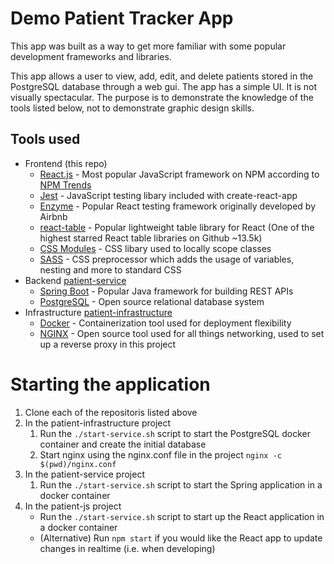 # Demo Patient Tracker App

This app was built as a way to get more familiar with some popular development frameworks and libraries.

This app allows a user to view, add, edit, and delete patients stored in the PostgreSQL database through a web gui. The app has a simple UI. It is not visually spectacular. The purpose is to demonstrate the knowledge of the tools listed below, not to demonstrate graphic design skills.

## Tools used
+ Frontend (this repo)
    + [React.js](https://reactjs.org/) - Most popular JavaScript framework on NPM according to [NPM Trends](https://www.npmtrends.com/react-vs-angular-vs-vue-vs-ember-source-vs-@angular/core)
    + [Jest](https://jestjs.io/) - JavaScript testing libary included with create-react-app
    + [Enzyme](https://enzymejs.github.io/enzyme/) - Popular React testing framework originally developed by Airbnb
    + [react-table](https://react-table.tanstack.com/) - Popular lightweight table library for React (One of the highest starred React table libraries on Github ~13.5k)
    + [CSS Modules](https://github.com/css-modules/css-modules) - CSS libary used to locally scope classes
    + [SASS](https://sass-lang.com/) - CSS preprocessor which adds the usage of variables, nesting and more to standard CSS
+ Backend [patient-service](https://github.com/JayMartMedia/patient-service)
    + [Spring Boot](https://spring.io/projects/spring-boot) - Popular Java framework for building REST APIs
    + [PostgreSQL](https://www.postgresql.org/) - Open source relational database system
+ Infrastructure [patient-infrastructure](https://github.com/JayMartMedia/patient-infrastructure)
    + [Docker](https://www.docker.com/) - Containerization tool used for deployment flexibility
    + [NGINX](https://www.nginx.com/) - Open source tool used for all things networking, used to set up a reverse proxy in this project
    
# Starting the application

1. Clone each of the repositoris listed above
2. In the patient-infrastructure project
    1. Run the `./start-service.sh` script to start the PostgreSQL docker container and create the initial database
    2. Start nginx using the nginx.conf file in the project `nginx -c $(pwd)/nginx.conf`
3. In the patient-service project
    1. Run the `./start-service.sh` script to start the Spring application in a docker container
3. In the patient-js project
    + Run the `./start-service.sh` script to start up the React application in a docker container
    + (Alternative) Run `npm start` if you would like the React app to update changes in realtime (i.e. when developing)
